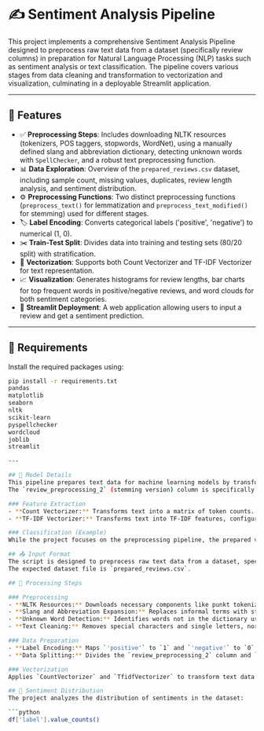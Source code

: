 # ✍️ Sentiment Analysis Pipeline

This project implements a comprehensive Sentiment Analysis Pipeline designed to preprocess raw text data from a dataset (specifically review columns) in preparation for Natural Language Processing (NLP) tasks such as sentiment analysis or text classification. The pipeline covers various stages from data cleaning and transformation to vectorization and visualization, culminating in a deployable Streamlit application.

---

## 🌟 Features

- ✅ **Preprocessing Steps**: Includes downloading NLTK resources (tokenizers, POS taggers, stopwords, WordNet), using a manually defined slang and abbreviation dictionary, detecting unknown words with `SpellChecker`, and a robust text preprocessing function.
- 📊 **Data Exploration**: Overview of the `prepared_reviews.csv` dataset, including sample count, missing values, duplicates, review length analysis, and sentiment distribution.
- ⚙️ **Preprocessing Functions**: Two distinct preprocessing functions (`preprocess_text()` for lemmatization and `preprocess_text_modified()` for stemming) used for different stages.
- 🏷️ **Label Encoding**: Converts categorical labels ('positive', 'negative') to numerical (1, 0).
- ✂️ **Train-Test Split**: Divides data into training and testing sets (80/20 split) with stratification.
- 🔢 **Vectorization**: Supports both Count Vectorizer and TF-IDF Vectorizer for text representation.
- 📈 **Visualization**: Generates histograms for review lengths, bar charts for top frequent words in positive/negative reviews, and word clouds for both sentiment categories.
- 🚀 **Streamlit Deployment**: A web application allowing users to input a review and get a sentiment prediction.

---

## 🧪 Requirements

Install the required packages using:

```bash
pip install -r requirements.txt
pandas
matplotlib
seaborn
nltk
scikit-learn
pyspellchecker
wordcloud
joblib
streamlit

---

## 🧠 Model Details
This pipeline prepares text data for machine learning models by transforming raw reviews into numerical features.  
The `review_preprocessing_2` (stemming version) column is specifically used for training.

### Feature Extraction
- **Count Vectorizer:** Transforms text into a matrix of token counts.  
- **TF-IDF Vectorizer:** Transforms text into TF-IDF features, configured with `min_df=7`, `max_df=0.5`, `sublinear_tf=True`, and `max_features=5000`.

### Classification (Example)
While the project focuses on the preprocessing pipeline, the prepared vectorized data can be used with various classification models (e.g., Logistic Regression, Naive Bayes, SVM) from scikit-learn.

## 📤 Input Format
The script is designed to preprocess raw text data from a dataset, specifically the `review` column in a DataFrame (`df`).  
The expected dataset file is `prepared_reviews.csv`.

## 🔁 Processing Steps

### Preprocessing
- **NLTK Resources:** Downloads necessary components like punkt tokenizer, POS taggers, stopwords, and WordNet.  
- **Slang and Abbreviation Expansion:** Replaces informal terms with standard forms using a predefined dictionary (`slang_dict`).  
- **Unknown Word Detection:** Identifies words not in the dictionary using SpellChecker.  
- **Text Cleaning:** Removes special characters and single letters, normalizes spaces, tokenizes, removes stopwords and short tokens, and performs POS tagging and lemmatization.

### Data Preparation
- **Label Encoding:** Maps `'positive'` to `1` and `'negative'` to `0`.  
- **Data Splitting:** Divides the `review_preprocessing_2` column and `numerical_label` into `X_train`, `X_test`, `y_train`, `y_test`.

### Vectorization
Applies `CountVectorizer` and `TfidfVectorizer` to transform text data into numerical features for model input.

## 🎯 Sentiment Distribution
The project analyzes the distribution of sentiments in the dataset:

```python
df['label'].value_counts()

